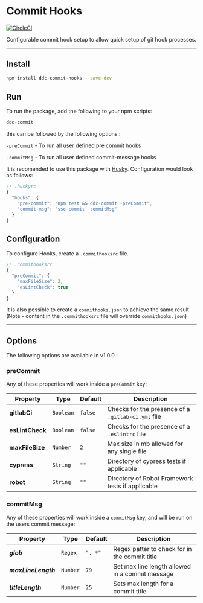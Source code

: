 # Commit Hooks

[![CircleCI](https://circleci.com/gh/lukebrobbs/commit-hooks.svg?style=svg)](https://circleci.com/gh/lukebrobbs/commit-hooks)

Configurable commit hook setup to allow quick setup of git hook processes.

---

## Install

```sh
npm install ddc-commit-hooks --save-dev
```

## Run

To run the package, add the following to your npm scripts:

```sh
ddc-commit
```

this can be followed by the following options :

`-preCommit` - To run all user defined pre commit hooks

`-commitMsg` - To run all user defined commit-message hooks

It is recomended to use this package with [Husky](https://github.com/typicode/husky). Configuration would look as follows:

```js
// .huskyrc
{
  "hooks": {
    "pre-commit": "npm test && ddc-commit -preCommit",
    "commit-msg": "ssc-commit -commitMsg"
  }
}
```

## Configuration

To configure Hooks, create a `.commithooksrc` file.

```js
// .commithooksrc
{
  "preCommit": {
    "maxFileSize": 2,
    "esLintCheck": true
  }
}
```

It is also possible to create a `commithooks.json` to achieve the same result (Note - content in the `.commithooksrc` file will override `commithooks.json`)

---

## Options

The following options are available in v1.0.0 :

### preCommit

Any of these properties will work inside a `preCommit` key:

| Property        | Type      | Default | Description                                        |
| --------------- | --------- | ------- | -------------------------------------------------- |
| **gitlabCi**    | `Boolean` | `false` | Checks for the presence of a `.gitlab-ci.yml` file |
| **esLintCheck** | `Boolean` | `false` | Checks for the presence of a `.eslintrc` file      |
| **maxFileSize** | `Number`  | `2`     | Max size in mb allowed for any single file         |
| **cypress**     | `String`  | `""`    | Directory of cypress tests if applicable           |
| **robot**       | `String`  | `""`    | Directory of Robot Framework tests if applicable   |

### commitMsg

Any of these properties will work inside a `commitMsg` key, and will be run on the users commit message:

| Property            | Type     | Default | Description                                     |
| ------------------- | -------- | ------- | ----------------------------------------------- |
| **_glob_**          | `Regex`  | `". *"` | Regex patter to check for in the commit title   |
| **_maxLineLength_** | `Number` | `79`    | Set max line length allowed in a commit message |
| **_titleLength_**   | `Number` | `25`    | Sets max length for a commit title              |
